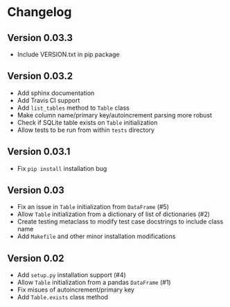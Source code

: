 # Changelog

## Version 0.03.3

* Include VERSION.txt in pip package

## Version 0.03.2

* Add sphinx documentation
* Add Travis CI support
* Add `list_tables` method to `Table` class
* Make column name/primary key/autoincrement parsing more robust
* Check if SQLite table exists on `Table` initialization
* Allow tests to be run from within `tests` directory

## Version 0.03.1

* Fix `pip install` installation bug

## Version 0.03

* Fix an issue in `Table` initialization from `DataFrame` (#5)
* Allow `Table` initialization from a dictionary of list of
  dictionaries (#2)
* Create testing metaclass to modify test case docstrings to include
  class name
* Add `Makefile` and other minor installation modifications

## Version 0.02

* Add `setup.py` installation support (#4)
* Allow `Table` initialization from a pandas `DataFrame` (#1)
* Fix misues of autoincrement/primary key
* Add `Table.exists` class method


